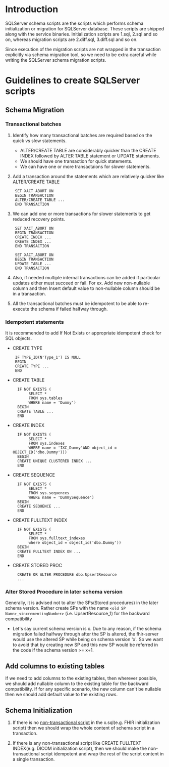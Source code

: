 # Introduction
SQLServer schema scripts are the scripts which performs schema initialization or migration for SQLServer database. These scripts are shipped along with the service binaries. Initialization scripts are 1.sql, 2.sql and so on, whereas migration scripts are 2.diff.sql, 3.diff.sql and so on.

Since execution of the migration scripts are not wrapped in the transaction explicitly via schema migration tool, so we need to be extra careful while writing the SQLServer schema migration scripts.

# Guidelines to create SQLServer scripts

## Schema Migration

### Transactional batches

1. Identify how many transactional batches are required based on the quick vs slow statements.
    - ALTER/CREATE TABLE are considerably quicker than the CREATE INDEX followed by ALTER TABLE statement or UPDATE statements.
    - We should have one transaction for quick statements.
    - We can have one or more transactaions for slower statements.
2. Add a transaction around the statements which are relatively quicker like ALTER/CREATE TABLE

        SET XACT_ABORT ON
        BEGIN TRANSACTION
        ALTER/CREATE TABLE ...
        END TRANSACTION

3. We can add one or more transactions for slower statements to get reduced recovery points.
        
        SET XACT_ABORT ON
        BEGIN TRANSACTION
        CREATE INDEX ...
        CREATE INDEX ...
        END TRANSACTION

        SET XACT_ABORT ON
        BEGIN TRANSACTION
        UPDATE TABLE ...
        END TRANSACTION

4. Also, if needed multiple internal transactions can be added if particular updates either must succeed or fail.
For ex. Add new non-nullable column and then Insert default value to non-nullable column should be in a transaction.

4. All the transactional batches must be idempotent to be able to re-execute the schema if failed halfway through.

### Idempotent statements
It is recommended to add If Not Exists or appropriate idempotent check for SQL objects.

-  CREATE TYPE
                
        IF TYPE_ID(N'Type_1') IS NULL
        BEGIN
        CREATE TYPE ...
        END

- CREATE TABLE

        IF NOT EXISTS (
             SELECT * 
             FROM sys.tables
             WHERE name = 'Dummy')
        BEGIN
        CREATE TABLE ...
        END

- CREATE INDEX

        IF NOT EXISTS (
             SELECT * 
             FROM sys.indexes
             WHERE name = 'IXC_Dummy'AND object_id = OBJECT_ID('dbo.Dummy')))
        BEGIN
        CREATE UNIQUE CLUSTERED INDEX ...
        END

- CREATE SEQUENCE

        IF NOT EXISTS (
             SELECT * 
             FROM sys.sequences
             WHERE name = 'DummySequence')
        BEGIN
        CREATE SEQUENCE ...
        END

- CREATE FULLTEXT INDEX

        IF NOT EXISTS (
             SELECT * 
             FROM sys.fulltext_indexes
             where object_id = object_id('dbo.Dummy'))
        BEGIN
        CREATE FULLTEXT INDEX ON ...
        END

- CREATE STORED PROC

        CREATE OR ALTER PROCEDURE dbo.UpsertResource
        ...


### Alter Stored Procedure in later schema version

Generally, it is advised not to alter the SPs(Stored procedures) in the later schema version. Rather create SPs with the name `<old SP Name>_<incrementingNumber>` (i.e. UpsertResource_1) for the backward compatibility
     
- Let's say current schema version is x. Due to any reason, if the schema migration failed halfway through after the SP is altered, the fhir-server would use the altered SP while being on schema version 'x'. So we want to avoid that by creating new SP and this new SP would be referred in the code if the schema version >= x+1.

## Add columns to existing tables
If we need to add columns to the existing tables, then wherever possible, we should add nullable column to the existing table for the backward compatibility. If for any specific scenario, the new column can't be nullable then we should add default value to the existing rows.

## Schema Initialization

1. If there is no [non-transactional script](https://docs.microsoft.com/en-us/previous-versions/sql/sql-server-2008-r2/ms191544(v=sql.105)?redirectedfrom=MSDN) in the x.sql(e.g. FHIR initialization script) then we should wrap the whole content of schema script in a transaction.

2. If there is any non-transactional script like CREATE FULLTEXT INDEX(e.g. DICOM initialization script), then we should make the non-transactional script idempotent and wrap the rest of the script content in a single transaction.
